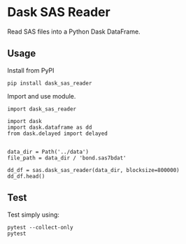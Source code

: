 # Dask SAS Reader

Read SAS files into a Python Dask DataFrame.

## Usage

Install from PyPI

```
pip install dask_sas_reader
```

Import and use module.

```
import dask_sas_reader

import dask
import dask.dataframe as dd
from dask.delayed import delayed


data_dir = Path('../data')
file_path = data_dir / 'bond.sas7bdat'

dd_df = sas.dask_sas_reader(data_dir, blocksize=800000)
dd_df.head()
```


## Test

Test simply using:

```
pytest --collect-only
pytest
```